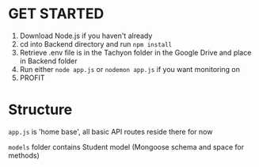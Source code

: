 # GET STARTED

1. Download Node.js if you haven't already
2. cd into Backend directory and run `npm install`
3. Retrieve .env file is in the Tachyon folder in the Google Drive and place in Backend folder
4. Run either `node app.js` or `nodemon app.js` if you want monitoring on
5. PROFIT

# Structure

`app.js` is 'home base', all basic API routes reside there for now

`models` folder contains Student model (Mongoose schema and space for methods)